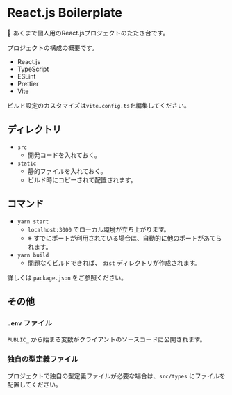 # React.js Boilerplate

🚧 あくまで個人用のReact.jsプロジェクトのたたき台です。

プロジェクトの構成の概要です。

- React.js
- TypeScript
- ESLint
- Prettier
- Vite

ビルド設定のカスタマイズは`vite.config.ts`を編集してください。

## ディレクトリ

- `src`
  - 開発コードを入れておく。
- `static`
  - 静的ファイルを入れておく。
  - ビルド時にコピーされて配置されます。

## コマンド

- `yarn start`
  - `localhost:3000` でローカル環境が立ち上がります。
  - ※ すでにポートが利用されている場合は、自動的に他のポートがあてられます。
- `yarn build`
  - 問題なくビルドできれば、 `dist` ディレクトリが作成されます。

詳しくは `package.json` をご参照ください。

## その他

### `.env` ファイル

`PUBLIC_` から始まる変数がクライアントのソースコードに公開されます。

### 独自の型定義ファイル

プロジェクトで独自の型定義ファイルが必要な場合は、`src/types` にファイルを配置してください。
